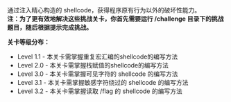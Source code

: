 通过注入精心构造的 shellcode，获得程序原有行为以外的破坏性能力。  
**注：为了更有效地解决这些挑战关卡，你首先需要运行 /challenge 目录下的挑战题目，随后根据提示完成挑战。**  

**关卡等级分布：**
- Level 1.1 - 本关卡需掌握重复宏汇编的shellcode的编写方法
- Level 2.0 - 本关卡需掌握栈赋值的shellcode的编写方法
- Level 3.0 - 本关卡需掌握可见字符的 shellcode 的编写方法
- Level 3.1 - 本关卡需掌握敏感字符绕过的 shellcode 的编写方法
- Level 3.2 - 本关卡需掌握读取 /flag 的 shellcode 的编写方法
